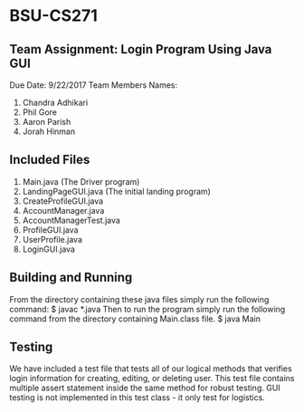# BSU-CS271

## Team Assignment: Login Program Using Java GUI
Due Date: 9/22/2017
Team Members Names:
  1. Chandra Adhikari
  2. Phil Gore
  3. Aaron Parish
  4. Jorah Hinman

## Included Files
  1. Main.java (The Driver program)
  2. LandingPageGUI.java (The initial landing program)
  3. CreateProfileGUI.java
  4. AccountManager.java
  5. AccountManagerTest.java
  6. ProfileGUI.java
  7. UserProfile.java
  8. LoginGUI.java

## Building and Running

  From the directory containing these java files simply run the following command:
        $ javac *.java
  Then to run the program simply run the following command from the directory 
  containing Main.class file.
  		$ java Main

## Testing

  We have included a test file that tests all of our logical methods that verifies 
  login information for creating, editing, or deleting user. This test file contains
  multiple assert statement inside the same method for robust testing. GUI testing 
  is not implemented in this test class - it only test for logistics.
